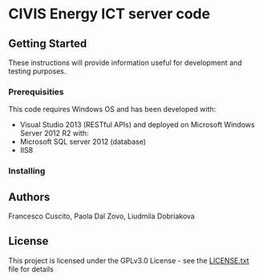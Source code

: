# CIVIS Energy ICT server code


## Getting Started

These instructions will provide information useful for development and testing purposes. 

### Prerequisities

This code requires Windows OS and has been developed with:  
* Visual Studio 2013 (RESTful APIs)
and deployed on Microsoft Windows Server 2012 R2 with: 
* Microsoft SQL server 2012 (database)
* IIS8

### Installing


## Authors
Francesco Cuscito, Paola Dal Zovo, Liudmila Dobriakova

## License

This project is licensed under the GPLv3.0 License - see the [LICENSE.txt](https://github.com/CIVIS-project/Energy_server/blob/master/License.txt)  file for details

#
